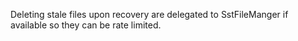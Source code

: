 Deleting stale files upon recovery are delegated to SstFileManger if available so they can be rate limited.